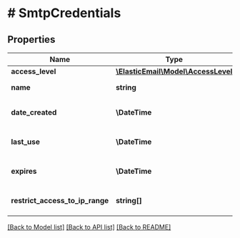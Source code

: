 # # SmtpCredentials

## Properties

Name | Type | Description | Notes
------------ | ------------- | ------------- | -------------
**access_level** | [**\ElasticEmail\Model\AccessLevel**](AccessLevel.md) |  | [optional]
**name** | **string** | Name of the key. | [optional]
**date_created** | **\DateTime** | Date this SmtpCredential was created. | [optional]
**last_use** | **\DateTime** | Date this SmtpCredential was last used. | [optional]
**expires** | **\DateTime** | Date this SmtpCredential expires. | [optional]
**restrict_access_to_ip_range** | **string[]** | Which IPs can use this SmtpCredential | [optional]

[[Back to Model list]](../../README.md#models) [[Back to API list]](../../README.md#endpoints) [[Back to README]](../../README.md)
